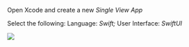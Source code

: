 Open Xcode and create a new *Single View App*

Select the following: Language: *Swift;* User Interface: *SwiftUI*

![](/images/swift_step2_lowres.png)